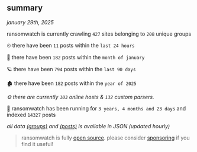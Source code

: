 
## summary
_january 29th, 2025_

ransomwatch is currently crawling `427` sites belonging to `208` unique groups

⏲ there have been `11` posts within the `last 24 hours`

🦈 there have been `182` posts within the `month of january`

🪐 there have been `794` posts within the `last 90 days`

🏚 there have been `182` posts within the `year of 2025`

_⚙️ there are currently `103` online hosts & `132` custom parsers._

🦕 ransomwatch has been running for `3 years, 4 months and 23 days` and indexed `14327` posts

_all data  [(groups)](http://ransomwhat.telemetry.ltd/groups) and [(posts)](http://ransomwhat.telemetry.ltd/posts) is available in JSON (updated hourly)_

> ransomwatch is fully [open source](https://github.com/joshhighet/ransomwatch#ransomwatch--). please consider [sponsoring](https://github.com/sponsors/joshhighet) if you find it useful!
